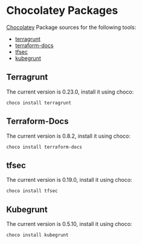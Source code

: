 # Chocolatey Packages

[Chocolatey](https://chocolatey.org/) Package sources for the following tools:

* [terragrunt](https://github.com/gruntwork-io/terragrunt)
* [terraform-docs](https://github.com/segmentio/terraform-docs)
* [tfsec](https://github.com/liamg/tfsec)
* [kubegrunt](https://github.com/gruntwork-io/kubegrunt)


## Terragrunt
The current version is 0.23.0, install it using choco:
```
choco install terragrunt
```

## Terraform-Docs
The current version is 0.8.2, install it using choco:
```
choco install terraform-docs
```

## tfsec
The current version is 0.19.0, install it using choco:
```
choco install tfsec
```

## Kubegrunt
The current version is 0.5.10, install it using choco:
```
choco install kubegrunt
```

